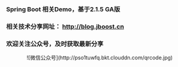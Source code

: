 ### Spring Boot 相关Demo，基于2.1.5 GA版

### 相关技术分享网址： http://blog.jboost.cn

### 欢迎关注公众号，及时获取最新分享

<div align=center>
    ![微信公众号](http://pso1tuwfq.bkt.clouddn.com/qrcode.jpg)
</div>